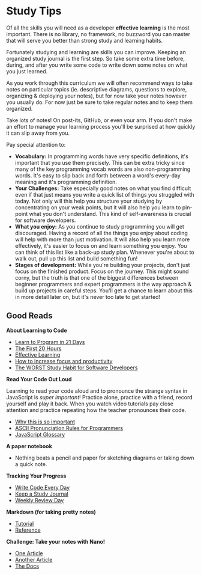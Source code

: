 # Study Tips

Of all the skills you will need as a developer **effective learning** is the most important. There is no library, no framework, no buzzword you can master that will serve you better than strong study and learning habits.

Fortunately studying and learning are skills you can improve. Keeping an organized study journal is the first step. So take some extra time before, during, and after you write some code to write down some notes on what you just learned.

As you work through this curriculum we will often recommend ways to take notes on particular topics (ie. descriptive diagrams, questions to explore, organizing & deploying your notes), but for now take your notes however you usually do. For now just be sure to take regular notes and to keep them organized.

Take lots of notes! On post-its, GitHub, or even your arm. If you don't make an effort to manage your learning process you'll be surprised at how quickly it can slip away from you.

Pay special attention to:

- **Vocabulary:** In programming words have very specific definitions, it's important that you use them precisely. This can be extra tricky since many of the key programming vocab words are also non-programming words. It's easy to slip back and forth between a word's every-day meaning and it's programming definition.
- **Your Challenges:** Take especially good notes on what you find difficult even if that just means you write a quick list of things you struggled with today. Not only will this help you structure your studying by concentrating on your weak points, but it will also help you learn to pin-point what you don't understand. This kind of self-awareness is crucial for software developers.
- **What you enjoy:** As you continue to study programming you will get discouraged. Having a record of all the things you enjoy about coding will help with more than just motivation. It will also help you learn more effectively, it's easier to focus on and learn something you enjoy. You can think of this list like a back-up study plan. Whenever you're about to walk out, pull up this list and build something fun!
- **Stages of development:** While you're building your projects, don't just focus on the finished product. Focus on the journey. This might sound corny, but the truth is that one of the biggest differences between beginner programmers and expert programmers is the way approach & build up projects in careful steps. You'll get a chance to learn about this in more detail later on, but it's never too late to get started!

## Good Reads

**About Learning to Code**

- [Learn to Program in 21 Days](https://landing.athabascau.ca/bookmarks/view/2852968/the-easiest-way-to-teach-yourself-c-in-21-days)
- [The First 20 Hours](https://www.youtube.com/watch?v=5MgBikgcWnY)
- [Effective Learning](https://github.com/hackyourfuturebelgium/effective-learning)
- [How to increase focus and productivity](https://github.com/HackYourFutureBelgium/hack-the-talks/blob/master/How_to_increase_focus%26productivity.pdf)
- [The WORST Study Habit for Software Developers](https://www.youtube.com/watch?v=rfVd-r79OL4)

**Read Your Code Out Loud**

Learning to read your code aloud and to pronounce the strange syntax in JavaScript is _super important_! Practice alone, practice with a friend, record yourself and play it back. When you watch video tutorials pay close attention and practice repeating how the teacher pronounces their code.

- [Why this is so important](https://www.youtube.com/watch?v=g1ib43q3uXQ&feature=youtu.be&t=1209)
- [ASCII Pronunciation Rules for Programmers](https://blog.codinghorror.com/ascii-pronunciation-rules-for-programmers/)
- [JavaScript Glossary](https://www.codecademy.com/articles/glossary-javascript)

**A paper notebook**

- Nothing beats a pencil and paper for sketching diagrams or taking down a quick note.

**Tracking Your Progress**

- [Write Code Every Day](https://johnresig.com/blog/write-code-every-day/)
- [Keep a Study Journal](https://teachthought.com/literacy/20-types-of-learning-journals-that-help-students-think/)
- [Weekly Review Day](https://www.youtube.com/watch?v=PlTrxpNaZI8)

**Markdown (for taking pretty notes)**

- [Tutorial](https://www.markdowntutorial.com)
- [Reference](https://guides.github.com/features/mastering-markdown/)

**Challenge: Take your notes with Nano!**

- [One Article](https://www.howtogeek.com/howto/42980/the-beginners-guide-to-nano-the-linux-command-line-text-editor/)
- [Another Article](http://www.tuxradar.com/content/text-editing-nano-made-easy)
- [The Docs](https://www.nano-editor.org/dist/v2.9/nano.html)
